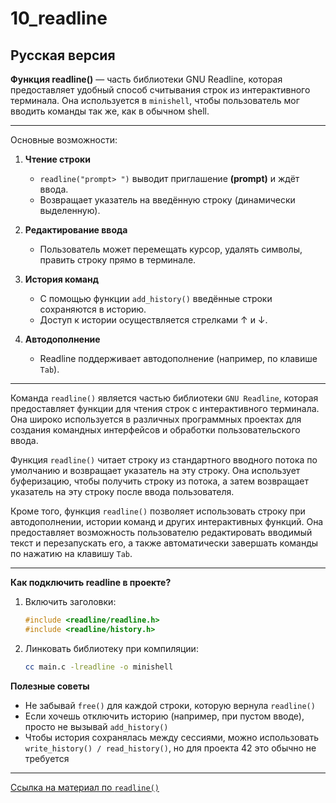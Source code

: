 # 10_readline

## Русская версия

**Функция readline()** — часть библиотеки GNU Readline, которая предоставляет удобный способ считывания строк из интерактивного терминала.
Она используется в `minishell`, чтобы пользователь мог вводить команды так же, как в обычном shell.

---
Основные возможности:

1. **Чтение строки**
	- `readline("prompt> ")` выводит приглашение **(prompt)** и ждёт ввода.
	- Возвращает указатель на введённую строку (динамически выделенную). 

2. **Редактирование ввода**

	- Пользователь может перемещать курсор, удалять символы, править строку прямо в терминале.

3. **История команд**

	- С помощью функции `add_history()` введённые строки сохраняются в историю.
	- Доступ к истории осуществляется стрелками ↑ и ↓.

4. **Автодополнение**
	- Readline поддерживает автодополнение (например, по клавише `Tab`).

---
Команда `readline()` является частью библиотеки `GNU Readline`, которая предоставляет функции для чтения строк с интерактивного терминала. Она широко используется в различных программных проектах для создания командных интерфейсов и обработки пользовательского ввода.

Функция `readline()` читает строку из стандартного вводного потока по умолчанию и возвращает указатель на эту строку. Она использует буферизацию, чтобы получить строку из потока, а затем возвращает указатель на эту строку после ввода пользователя.

Кроме того, функция `readline()` позволяет использовать строку при автодополнении, истории команд и других интерактивных функций. Она предоставляет возможность пользователю редактировать вводимый текст и перезапускать его, а также автоматически завершать команды по нажатию на клавишу `Tab`.

---
**Как подключить readline в проекте?**

1. Включить заголовки:
	``` c
	#include <readline/readline.h>
	#include <readline/history.h>
	```
2. Линковать библиотеку при компиляции:
	``` bash
	cc main.c -lreadline -o minishell
	```

**Полезные советы**
- Не забывай `free()` для каждой строки, которую вернула `readline()`
- Если хочешь отключить историю (например, при пустом вводе), просто не вызывай `add_history()`
- Чтобы история сохранялась между сессиями, можно использовать `write_history() / read_history()`, но для проекта 42 это обычно не требуется

---
[Ссылка на материал по `readline()`]((https://linux.die.net/man/3/readline)(s))
